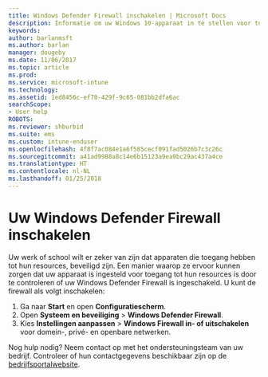 ```yaml
---
title: Windows Defender Firewall inschakelen | Microsoft Docs
description: Informatie om uw Windows 10-apparaat in te stellen voor toegang tot bedrijfsresources door uw firewall in te schakelen.
keywords: 
author: barlanmsft
ms.author: barlan
manager: dougeby
ms.date: 11/06/2017
ms.topic: article
ms.prod: 
ms.service: microsoft-intune
ms.technology: 
ms.assetid: 1ed8456c-ef70-429f-9c65-081bb2dfa6ac
searchScope:
- User help
ROBOTS: 
ms.reviewer: shburbid
ms.suite: ems
ms.custom: intune-enduser
ms.openlocfilehash: 4f8f7ac084e1a6f585cecf091fad5026b7c3c26c
ms.sourcegitcommit: a41ad9988a8c14e6b15123a9ea9bc29ac437a4ce
ms.translationtype: HT
ms.contentlocale: nl-NL
ms.lasthandoff: 01/25/2018
---
```

# <a name="turn-on-your-windows-defender-firewall"></a>Uw Windows Defender Firewall inschakelen

Uw werk of school wilt er zeker van zijn dat apparaten die toegang hebben tot hun resources, beveiligd zijn. Een manier waarop ze ervoor kunnen zorgen dat uw apparaat is ingesteld voor toegang tot hun resources is door te controleren of uw Windows Defender Firewall is ingeschakeld. U kunt de firewall als volgt inschakelen:

1. Ga naar **Start** en open **Configuratiescherm**.
2. Open **Systeem en beveiliging** > **Windows Defender Firewall**.
3. Kies **Instellingen aanpassen** > **Windows Firewall in- of uitschakelen** voor domein-, privé- en openbare netwerken.

Nog hulp nodig? Neem contact op met het ondersteuningsteam van uw bedrijf. Controleer of hun contactgegevens beschikbaar zijn op de [bedrijfsportalwebsite](https://portal.manage.microsoft.com#HelpDeskDialog).
